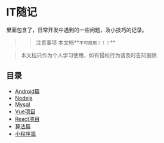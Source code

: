 # IT随记

里面包含了，日常开发中遇到的一些问题，及小技巧的记录。


>> 注意事项
> 本文档**`不可商用！！！`**

> 本文档只作为个人学习使用，如有侵权行为请及时告知删除.


## 目录

- [Android篇]()
- [Nodejs]()
- [Mysql]()
- [Vue项目]()
- [React项目]()
- [算法篇]()
- [小程序篇]()
